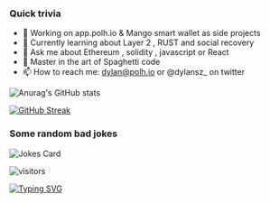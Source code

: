 ### Quick trivia 
- 🔭  Working on app.polh.io & Mango smart wallet as side projects
- 🌱  Currently learning about Layer 2 , RUST and social recovery
- 💬 Ask me about Ethereum , solidity , javascript or React
- 🍝  Master in the art of Spaghetti code
- 📫 How to reach me: dylan@polh.io or @dylansz_ on twitter
   



![Anurag's GitHub stats](https://github-readme-stats.vercel.app/api?username=dylanszejnblum&show_icons=true&theme=cobalt&count_private=true)


[![GitHub Streak](https://github-readme-streak-stats.herokuapp.com?user=dylanszejnblum&theme=dark&hide_border=true&date_format=j%2Fn%5B%2FY%5D)](https://git.io/streak-stats)


### Some random bad jokes
![Jokes Card](https://readme-jokes.vercel.app/api)


![visitors](https://visitor-badge.glitch.me/badge?page_id=dylanszejnblum&left_color=green&right_color=red)




<!--
**dylanszejnblum/dylanszejnblum** is a ✨ _special_ ✨ repository because its `README.md` (this file) appears on your GitHub profile.

Here are some ideas to get you started:

- 🔭 I’m currently working on ...
- 🌱 I’m currently learning ...
- 👯 I’m looking to collaborate on ...
- 🤔 I’m looking for help with ...
- 💬 Ask me about ...
- 📫 How to reach me: ...
- 😄 Pronouns: ...
- ⚡ Fun fact: ...
-->


[![Typing SVG](https://readme-typing-svg.herokuapp.com?font=helvetica&color=%2336BCF7&center=true&vCenter=true&multiline=true&lines=I+should+be+doing+something+productive)](https://git.io/typing-svg)
